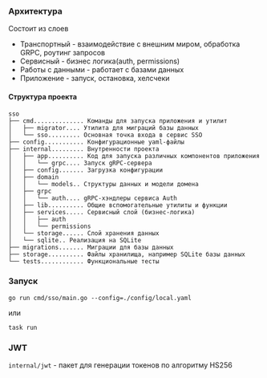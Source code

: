 


### Архитектура
Cостоит из слоев

- Транспортный - взаимодействие с внешним миром, обработка GRPC, роутинг запросов
- Сервисный - бизнес логика(auth, permissions)
- Работы с данными - работает с базами данных
- Приложение - запуск, остановка, хелсчеки




#### Структура проекта

```
sso
├── cmd.............. Команды для запуска приложения и утилит
│	├── migrator.... Утилита для миграций базы данных
│	└── sso......... Основная точка входа в сервис SSO
├── config........... Конфигурационные yaml-файлы
├── internal......... Внутренности проекта
│	├── app.......... Код для запуска различных компонентов приложения
│	│	└── grpc.... Запуск gRPC-сервера
│	├── config....... Загрузка конфигурации
│	├── domain
│	│	└── models.. Структуры данных и модели домена
│	├── grpc
│	│	└── auth.... gRPC-хэндлеры сервиса Auth
│	├── lib.......... Общие вспомогательные утилиты и функции
│	├── services..... Сервисный слой (бизнес-логика)
│	│	├── auth
│	│	└── permissions
│	└── storage...... Слой хранения данных
│	└── sqlite.. Реализация на SQLite
├── migrations....... Миграции для базы данных
├── storage.......... Файлы хранилища, например SQLite базы данных
└── tests............ Функциональные тесты

```

### Запуск
    
    go run cmd/sso/main.go --config=./config/local.yaml
или

    task run



### JWT
`internal/jwt` - пакет для генерации токенов по алгоритму HS256
